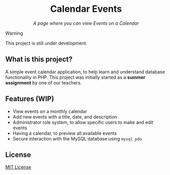 <h1 align="center">Calendar Events</h1>
<p align="center"><em>A page where you can view Events on a Calendar</em></p>

> [!WARNING]
> This project is still under development. 

## What is this project?
A simple event calendar application, to help learn and understand database functionality in PHP. This project was initially started as a **summer assignment** by one of our teachers.

## Features (WIP)
* View events on a monthly calendar
* Add new events with a title, date, and description
* Administrator role system, to allow specific users to make and edit events
* Having a calendar, to preview all available events
* Secure interaction with the MySQL database using `mysql_pdo`

## License
[MIT License](LICENSE)
